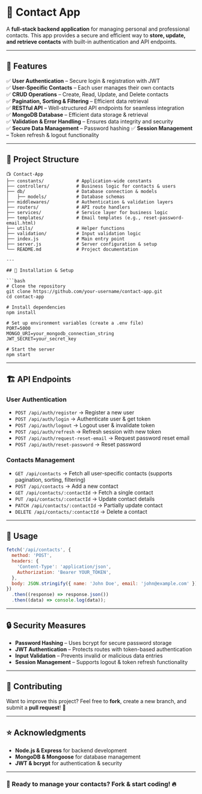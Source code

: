 # 📇 Contact App

A **full-stack backend application** for managing personal and professional contacts. This app provides a secure and efficient way to **store, update, and retrieve contacts** with built-in authentication and API endpoints.

---

## 🚀 Features

✅ **User Authentication** – Secure login & registration with JWT  
✅ **User-Specific Contacts** – Each user manages their own contacts  
✅ **CRUD Operations** – Create, Read, Update, and Delete contacts  
✅ **Pagination, Sorting & Filtering** – Efficient data retrieval  
✅ **RESTful API** – Well-structured API endpoints for seamless integration  
✅ **MongoDB Database** – Efficient data storage & retrieval  
✅ **Validation & Error Handling** – Ensures data integrity and security  
✅ **Secure Data Management** – Password hashing
✅ **Session Management** – Token refresh & logout functionality

---

## 📂 Project Structure

````
📺 Contact-App
├── constants/            # Application-wide constants
├── controllers/          # Business logic for contacts & users
├── db/                   # Database connection & models
│   ├── models/           # Database schemas
├── middlewares/          # Authentication & validation layers
├── routers/              # API route handlers
├── services/             # Service layer for business logic
├── templates/            # Email templates (e.g., reset-password-email.html)
├── utils/                # Helper functions
├── validation/           # Input validation logic
├── index.js              # Main entry point
├── server.js             # Server configuration & setup
└── README.md             # Project documentation

---

## 🔧 Installation & Setup

```bash
# Clone the repository
git clone https://github.com/your-username/contact-app.git
cd contact-app

# Install dependencies
npm install

# Set up environment variables (create a .env file)
PORT=5000
MONGO_URI=your_mongodb_connection_string
JWT_SECRET=your_secret_key

# Start the server
npm start
````

---

## 🏗️ API Endpoints

### **User Authentication**

- `POST /api/auth/register` → Register a new user
- `POST /api/auth/login` → Authenticate user & get token
- `POST /api/auth/logout` → Logout user & invalidate token
- `POST /api/auth/refresh` → Refresh session with new token
- `POST /api/auth/request-reset-email` → Request password reset email
- `POST /api/auth/reset-password` → Reset password

### **Contacts Management**

- `GET /api/contacts` → Fetch all user-specific contacts (supports pagination, sorting, filtering)
- `POST /api/contacts` → Add a new contact
- `GET /api/contacts/:contactId` → Fetch a single contact
- `PUT /api/contacts/:contactId` → Update contact details
- `PATCH /api/contacts/:contactId` → Partially update contact
- `DELETE /api/contacts/:contactId` → Delete a contact

---

## 📌 Usage

```javascript
fetch('/api/contacts', {
  method: 'POST',
  headers: {
    'Content-Type': 'application/json',
    Authorization: 'Bearer YOUR_TOKEN',
  },
  body: JSON.stringify({ name: 'John Doe', email: 'john@example.com' }),
})
  .then((response) => response.json())
  .then((data) => console.log(data));
```

---

## 🔒 Security Measures

- **Password Hashing** – Uses bcrypt for secure password storage
- **JWT Authentication** – Protects routes with token-based authentication
- **Input Validation** – Prevents invalid or malicious data entries
- **Session Management** – Supports logout & token refresh functionality

---

## 🤝 Contributing

Want to improve this project? Feel free to **fork**, create a new branch, and submit a **pull request**! 🚀

---

## ⭐ Acknowledgments

- **Node.js & Express** for backend development
- **MongoDB & Mongoose** for database management
- **JWT & bcrypt** for authentication & security

---

### 📇 Ready to manage your contacts? **Fork & start coding!** 🔥
